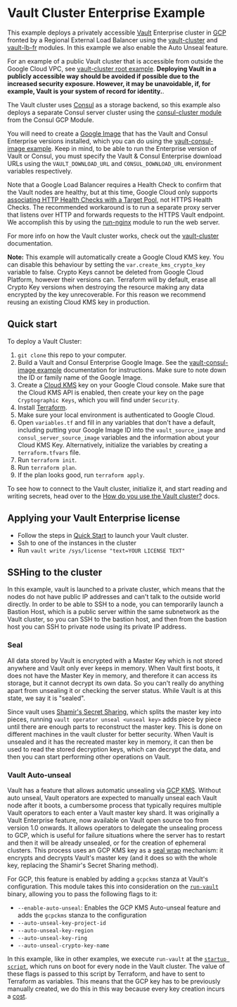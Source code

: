# Vault Cluster Enterprise Example

This example deploys a privately accessible [Vault](https://www.hashicorp.com/products/vault) Enterprise cluster
in [GCP](https://cloud.google.com/) fronted by a Regional External Load Balancer using the [vault-cluster][vault_cluster]
and [vault-lb-fr][vault_lb] modules. In this example we also enable the Auto Unseal feature.

For an example of a public Vault cluster that is accessible from outside the Google
Cloud VPC, see [vault-cluster root example](https://github.com/hashicorp/terraform-google-vault/tree/master/main.tf).
**Deploying Vault in a publicly accessible way should be avoided if possible due to the increased security exposure.
However, it may be unavoidable, if, for example, Vault is your system of record for identity.**.

The Vault cluster uses [Consul](https://www.consul.io/) as a storage backend, so this example also deploys a separate
Consul server cluster using the [consul-cluster module](https://github.com/hashicorp/terraform-google-consul/tree/master/modules/consul-cluster)
from the Consul GCP Module.

You will need to create a [Google Image](https://cloud.google.com/compute/docs/images) that has the Vault and Consul
Enterprise versions installed, which you can do using the [vault-consul-image example][image_example]. Keep in mind, to be able to run the Enterprise version of Vault or Consul, you must
specify the Vault & Consul Enterprise download URLs using the `VAULT_DOWNLOAD_URL` and `CONSUL_DOWNLOAD_URL`
environment variables respectively.

Note that a Google Load Balancer requires a Health Check to confirm that the Vault nodes are healthy, but at this time,
Google Cloud only supports [associating HTTP Health Checks with a Target Pool](
https://github.com/terraform-providers/terraform-provider-google/issues/18), not HTTPS Health Checks. The recommended
workaround is to run a separate proxy server that listens over HTTP and forwards requests to the HTTPS Vault endpoint.
We accomplish this by using the [run-nginx](https://github.com/hashicorp/terraform-google-vault/tree/master/modules/run-nginx)
module to run the web server.

For more info on how the Vault cluster works, check out the [vault-cluster](https://github.com/hashicorp/terraform-google-vault/tree/master/modules/vault-cluster) documentation.

**Note:** This example will automatically create a Google Cloud KMS key. You can disable this behaviour by setting the `var.create_kms_crypto_key` variable to false. Crypto Keys cannot be deleted from Google Cloud Platform, however their versions can. Terraform will by default, erase all
Crypto Key versions when destroying the resource making any data encrypted by the key unrecoverable. For this reason we recommend reusing an
existing Cloud KMS key in production.

## Quick start

To deploy a Vault Cluster:

1. `git clone` this repo to your computer.
1. Build a Vault and Consul Enterprise Google Image. See the [vault-consul-image example][image_example] documentation
   for instructions. Make sure to note down the ID or family name of the Google Image.
1. Create a [Cloud KMS](https://cloud.google.com/kms/) key on your Google Cloud console. Make sure that the Cloud KMS
API is enabled, then create your key on the page `Cryptographic Keys`, which you will find under `Security`.
1. Install [Terraform](https://www.terraform.io/).
1. Make sure your local environment is authenticated to Google Cloud.
1. Open `variables.tf` and fill in any variables that don't have a default, including putting your Google Image ID into
   the `vault_source_image` and `consul_server_source_image` variables and the information about your Cloud KMS Key.
   Alternatively, initialize the variables by creating
   a `terraform.tfvars` file.
1. Run `terraform init`.
1. Run `terraform plan`.
1. If the plan looks good, run `terraform apply`.

To see how to connect to the Vault cluster, initialize it, and start reading and writing secrets, head over to the
[How do you use the Vault cluster?][how_to_use] docs.

## Applying your Vault Enterprise license

* Follow the steps in [Quick Start](#quick-start) to launch your Vault cluster.
* Ssh to one of the instances in the cluster
* Run `vault write /sys/license "text=YOUR LICENSE TEXT"`

## SSHing to the cluster

In this example, vault is launched to a private cluster, which means that the nodes do not have
public IP addresses and can't talk to the outside world directly. In order to be able to SSH to
a node, you can temporarily launch a Bastion Host, which is a public server within the same
subnetwork as the Vault cluster, so you can SSH to the bastion host, and then from the bastion
host you can SSH to private node using its private IP address.

### Seal

All data stored by Vault is encrypted with a Master Key which is not stored anywhere
and Vault only ever keeps in memory. When Vault first boots, it does not have the
Master Key in memory, and therefore it can access its storage, but it cannot decrypt
its own data. So you can't really do anything apart from unsealing it or checking
the server status. While Vault is at this state, we say it is "sealed".

Since vault uses [Shamir's Secret Sharing][shamir], which splits the master key into
pieces, running `vault operator unseal <unseal key>` adds piece by piece until there
are enough parts to reconstruct the master key. This is done on different machines in the
vault cluster for better security. When Vault is unsealed and it has the recreated
master key in memory, it can then be used to read the stored decryption keys, which
can decrypt the data, and then you can start performing other operations on Vault.

### Vault Auto-unseal

Vault has a feature that allows automatic unsealing via [GCP KMS][gcp_kms]. Without
auto unseal, Vault operators are expected to manually unseal each Vault node after
it boots, a cumbersome process that typically requires multiple Vault operators to each
enter a Vault master key shard. It was originally a Vault Enterprise feature, now available
on Vault open source too from version 1.0 onwards. It allows operators to delegate
the unsealing process to GCP, which is useful for failure situations where the server
has to restart and then it will be already unsealed, or for the creation of ephemeral
clusters. This process uses an GCP KMS key as a [seal wrap][seal_wrap]
mechanism: it encrypts and decrypts Vault's master key (and it does so with the
whole key, replacing the Shamir's Secret Sharing method).

For GCP, this feature is enabled by adding a `gcpckms` stanza at Vault's configuration.
This module takes this into consideration on the [`run-vault`][run_vault] binary, allowing
you to pass the following flags to it:
 * `--enable-auto-unseal`: Enables the GCP KMS Auto-unseal feature and adds the `gcpckms`
 stanza to the configuration
 * `--auto-unseal-key-project-id`
 * `--auto-unseal-key-region`
 * `--auto-unseal-key-ring`
 * `--auto-unseal-crypto-key-name`

In this example, like in other examples, we execute `run-vault` at the
[`startup script`][startup_script], which runs on boot for every node in the Vault
cluster. The value of these flags is passed to this script by Terraform, and have
to sent to Terraform as variables. This means that the GCP key has to be previously
manually created, we do this in this way because every key creation incurs a
[cost][kms_pricing].


[vault_cluster]: https://github.com/hashicorp/terraform-google-vault/tree/master/modules/vault-cluster
[vault_lb]: https://github.com/hashicorp/terraform-google-vault/tree/master/modules/vault-lb-fr
[image_example]: https://github.com/hashicorp/terraform-google-vault/tree/master/examples/vault-consul-image
[how_to_use]: https://github.com/hashicorp/terraform-google-vault/tree/master/modules/vault-cluster#how-do-you-use-the-vault-cluster
[kms_pricing]: https://cloud.google.com/kms/pricing
[run_vault]: https://github.com/hashicorp/terraform-google-vault/tree/master/modules/run-vault
[seal_wrap]: https://www.vaultproject.io/docs/enterprise/sealwrap/index.html
[gcp_kms]: https://www.vaultproject.io/docs/configuration/seal/gcpckms.html
[shamir]: https://en.wikipedia.org/wiki/Shamir%27s_Secret_Sharing
[startup_script]: https://github.com/hashicorp/terraform-google-vault/tree/master/examples/vault-enterprise/startup-script-vault-enterprise.sh
